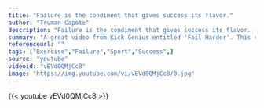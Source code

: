 ```yaml
---
title: "Failure is the condiment that gives success its flavor."
author: "Truman Capote"
description: "Failure is the condiment that gives success its flavor. - Truman Capote quotes from GetInspired365.com"
summary: "A great video from Kick Genius entitled 'Fail Harder'. This video aims to show us how important it is to fail, to dare to risk new things and not to live in our comfort zone."
referenceurl: ""
tags: ["Exercise","Failure","Sport","Success",]
source: "youtube"
videoid: "vEVd0QMjCc8"
image: "https://img.youtube.com/vi/vEVd0QMjCc8/0.jpg"
---
```


{{< youtube vEVd0QMjCc8 >}}

